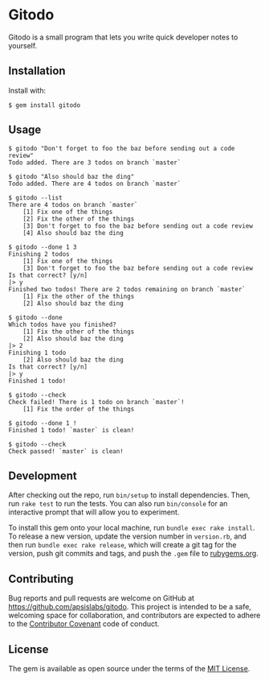 # Gitodo

Gitodo is a small program that lets you write quick developer notes to yourself.

## Installation

Install with:

    $ gem install gitodo

## Usage

    $ gitodo "Don't forget to foo the baz before sending out a code review"
    Todo added. There are 3 todos on branch `master`

    $ gitodo "Also should baz the ding"
    Todo added. There are 4 todos on branch `master`

    $ gitodo --list
    There are 4 todos on branch `master`
        [1] Fix one of the things
        [2] Fix the other of the things
        [3] Don't forget to foo the baz before sending out a code review
        [4] Also should baz the ding

    $ gitodo --done 1 3
    Finishing 2 todos
        [1] Fix one of the things
        [3] Don't forget to foo the baz before sending out a code review
    Is that correct? [y/n]
    |> y
    Finished two todos! There are 2 todos remaining on branch `master`
        [1] Fix the other of the things
        [2] Also should baz the ding

    $ gitodo --done
    Which todos have you finished?
        [1] Fix the other of the things
        [2] Also should baz the ding
    |> 2
    Finishing 1 todo
        [2] Also should baz the ding
    Is that correct? [y/n]
    |> y
    Finished 1 todo!

    $ gitodo --check
    Check failed! There is 1 todo on branch `master`!
        [1] Fix the order of the things

    $ gitodo --done 1 !
    Finished 1 todo! `master` is clean!

    $ gitodo --check
    Check passed! `master` is clean!


## Development

After checking out the repo, run `bin/setup` to install dependencies. Then, run `rake test` to run the tests. You can also run `bin/console` for an interactive prompt that will allow you to experiment.

To install this gem onto your local machine, run `bundle exec rake install`. To release a new version, update the version number in `version.rb`, and then run `bundle exec rake release`, which will create a git tag for the version, push git commits and tags, and push the `.gem` file to [rubygems.org](https://rubygems.org).

## Contributing

Bug reports and pull requests are welcome on GitHub at https://github.com/apsislabs/gitodo. This project is intended to be a safe, welcoming space for collaboration, and contributors are expected to adhere to the [Contributor Covenant](http://contributor-covenant.org) code of conduct.


## License

The gem is available as open source under the terms of the [MIT License](http://opensource.org/licenses/MIT).
